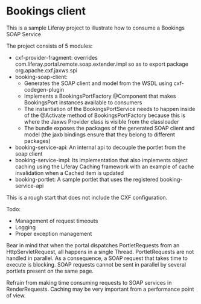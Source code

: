 # Bookings client

This is a sample Liferay project to illustrate how to consume a Bookings SOAP Service

The project consists of 5 modules:
* cxf-provider-fragment: overrides com.liferay.portal.remote.soap.extender.impl so as to export package org.apache.cxf.jaxws.spi
* booking-soap-client:
  - Generates the SOAP client and model from the WSDL using cxf-codegen-plugin
  - Implements a BookingsPortFactory @Component that makes BookingsPort instances available to consumers
  - The instantiation of the BookingsPortService needs to happen inside of the @Activate method of BookingsPortFactory because this is where the Jaxws Provider class is visible from the classloader
  - The bundle exposes the packages of the generated SOAP client and model (the jaxb bindings ensure that they belong to different packages)
* booking-service-api: An internal api to decouple the portlet from the soap client
* booking-service-impl: Its implementation that also implements object caching using the Liferay Caching framework with an example of cache invalidation when a Cached item is updated
* booking-portlet: A sample portlet that uses the registered booking-service-api

This is a rough start that does not include the CXF configuration.

Todo:
* Management of request timeouts
* Logging
* Proper exception management

Bear in mind that when the portal dispatches PortletRequests from an HttpServletRequest, all happens in a single Thread.
PortletRequests are not handled in parallel.
As a consequence, a SOAP request that takes time to execute is blocking.
SOAP requests cannot be sent in parallel by several portlets present on the same page.

Refrain from making time consuming requests to SOAP services in RenderRequests.
Caching may be very important from a performance point of view.
